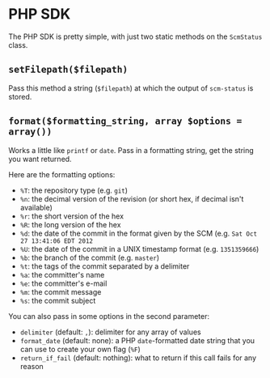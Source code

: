 # PHP SDK

The PHP SDK is pretty simple, with just two static methods on the `ScmStatus` class.

## `setFilepath($filepath)`

Pass this method a string (`$filepath`) at which the output of `scm-status` is stored.

## `format($formatting_string, array $options = array())`

Works a little like `printf` or `date`. Pass in a formatting string, get the string you want returned.

Here are the formatting options:

* `%T`: the repository type (e.g. `git`)
* `%n`: the decimal version of the revision (or short hex, if decimal isn't available)
* `%r`: the short version of the hex
* `%R`: the long version of the hex
* `%d`: the date of the commit in the format given by the SCM (e.g. `Sat Oct 27 13:41:06 EDT 2012`
* `%U`: the date of the commit in a UNIX timestamp format (e.g. `1351359666`)
* `%b`: the branch of the commit (e.g. `master`)
* `%t`: the tags of the commit separated by a delimiter
* `%a`: the committer's name
* `%e`: the committer's e-mail
* `%m`: the commit message
* `%s`: the commit subject

You can also pass in some options in the second parameter:

* `delimiter` (default: `,`): delimiter for any array of values
* `format_date` (default: none): a PHP `date`-formatted date string that you can use to create your own flag (`%F`)
* `return_if_fail` (default: nothing): what to return if this call fails for any reason
